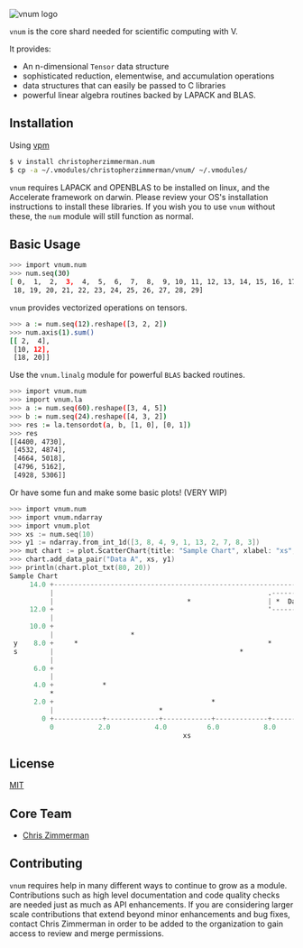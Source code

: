 ![vnum logo](https://raw.githubusercontent.com/vlang-num/vnum/master/static/logo.png)

`vnum` is the core shard needed for scientific computing with V.

It provides:

- An n-dimensional `Tensor` data structure
- sophisticated reduction, elementwise, and accumulation operations
- data structures that can easily be passed to C libraries
- powerful linear algebra routines backed by LAPACK and BLAS.

## Installation

Using [vpm](https://vpm.best/)

```sh
$ v install christopherzimmerman.num
$ cp -a ~/.vmodules/christopherzimmerman/vnum/ ~/.vmodules/
```

`vnum` requires LAPACK and OPENBLAS to be installed on linux, and the Accelerate framework on darwin.  Please review your OS's installation instructions to install these libraries.  If you wish you to use `vnum` without these, the `num` module will still function as normal.

## Basic Usage

```sh
>>> import vnum.num
>>> num.seq(30)
[ 0,  1,  2,  3,  4,  5,  6,  7,  8,  9, 10, 11, 12, 13, 14, 15, 16, 17,
 18, 19, 20, 21, 22, 23, 24, 25, 26, 27, 28, 29]
```

`vnum` provides vectorized operations on tensors.

```sh
>>> a := num.seq(12).reshape([3, 2, 2])
>>> num.axis(1).sum()
[[ 2,  4],
 [10, 12],
 [18, 20]]
```

Use the `vnum.linalg` module for powerful `BLAS` backed routines.

```sh
>>> import vnum.num
>>> import vnum.la
>>> a := num.seq(60).reshape([3, 4, 5])
>>> b := num.seq(24).reshape([4, 3, 2])
>>> res := la.tensordot(a, b, [1, 0], [0, 1])
>>> res
[[4400, 4730],
 [4532, 4874],
 [4664, 5018],
 [4796, 5162],
 [4928, 5306]]
```

Or have some fun and make some basic plots! (VERY WIP)

```v
>>> import vnum.num
>>> import vnum.ndarray
>>> import vnum.plot
>>> xs := num.seq(10)
>>> y1 := ndarray.from_int_1d([3, 8, 4, 9, 1, 13, 2, 7, 8, 3])
>>> mut chart := plot.ScatterChart{title: "Sample Chart", xlabel: "xs", ylabel: "ys"}
>>> chart.add_data_pair("Data A", xs, y1)
>>> println(chart.plot_txt(80, 20))
Sample Chart                              
     14.0 +-------------------------------------------------------------------+ 
          |                                                     .-----------. | 
          |                                 *                   | *  Data A | | 
     12.0 +                                                     '-----------' | 
          |                                                                   | 
     10.0 +                                                                   | 
          |                   *                                               | 
 y    8.0 +     *                                               *             | 
 s        |                                              *                    | 
          |                                                                   | 
      6.0 +                                                                   | 
          |                                                                   | 
      4.0 +            *                                                      | 
          *                                                            *      | 
      2.0 +                                       *                           | 
          |                          *                                        | 
        0 +------------+-------------+------------+-------------+-------------+ 
          0           2.0           4.0          6.0           8.0          10.0
                                           xs
```

## License

[MIT](LICENSE)


## Core Team

- [Chris Zimmerman](https://github.com/christopherzimmerman)

Contributing
------------
`vnum` requires help in many different ways to continue to grow as a module.
Contributions such as high level documentation and code quality checks are needed just
as much as API enhancements.  If you are considering larger scale contributions
that extend beyond minor enhancements and bug fixes, contact Chris Zimmerman
in order to be added to the organization to gain access to review and merge
permissions.
